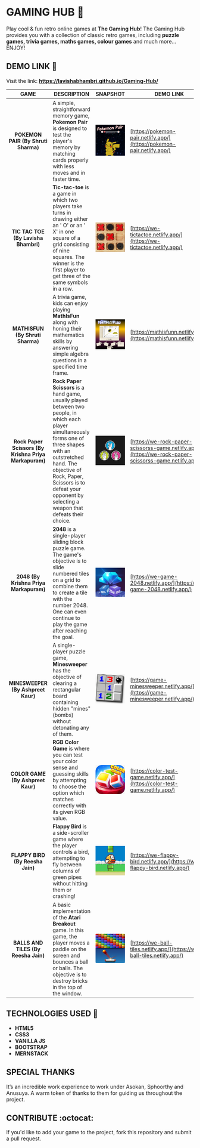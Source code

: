 # GAMING HUB :game_die:
Play cool & fun retro online games at **The Gaming Hub**! The Gaming Hub provides you with a collection of classic retro games, including **puzzle games, trivia games, maths games, colour games** and much more... ENJOY!


## DEMO LINK :link:
Visit the link: **https://lavishabhambri.github.io/Gaming-Hub/**


|  GAME  | DESCRIPTION | SNAPSHOT | DEMO LINK |
| :----: | ----------- | :------: | --------- |
| **POKEMON PAIR (By Shruti Sharma)** | A simple, straightforward memory game, **Pokemon Pair** is designed to test the player's memory by matching cards properly with less moves and in faster time. | ![pokemonPair](/assets/img/img_1.PNG) | [https://pokemon-pair.netlify.app/](https://pokemon-pair.netlify.app/) |
| **TIC TAC TOE (By Lavisha Bhambri)** | **Tic-tac-toe** is a game in which two players take turns in drawing either an ' O' or an ' X' in one square of a grid consisting of nine squares. The winner is the first player to get three of the same symbols in a row. | ![tictactoe](/assets/img/tictactoe.png) | [https://we-tictactoe.netlify.app/](https://we-tictactoe.netlify.app/) |
| **MATHISFUN (By Shruti Sharma)** | A trivia game, kids can enjoy playing **MathIsFun** along with honing their mathematics skills by answering simple algebra questions in a specified time frame. | ![mathisfun](/assets/img/img_2.PNG) | [https://mathisfunn.netlify.app/](https://mathisfunn.netlify.app/) |
| **Rock Paper Scissors (By Krishna Priya Markapuram)** | **Rock Paper Scissors** is a hand game, usually played between two people, in which each player simultaneously forms one of three shapes with an outstretched hand. The objective of Rock, Paper, Scissors is to defeat your opponent by selecting a weapon that defeats their choice. | ![rockPaperScissors](/assets/img/game.jpeg) | [https://we-rock-paper-scissorss-game.netlify.app/](https://we-rock-paper-scissorss-game.netlify.app/) |
| **2048 (By Krishna Priya Markapuram)** | **2048** is a single-player sliding block puzzle game. The game's objective is to slide numbered tiles on a grid to combine them to create a tile with the number 2048. One can even continue to play the game after reaching the goal. | ![2048](/assets/img/2048.jpg) | [https://we-game-2048.netlify.app/](https://we-game-2048.netlify.app/) |
| **MINESWEEPER (By Ashpreet Kaur)** | A single-player puzzle game, **Minesweeper** has the objective of clearing a rectangular board containing hidden "mines" (bombs) without detonating any of them. | ![minesweeper](/assets/img/minesweeper.jpeg) | [https://game-minesweeper.netlify.app/](https://game-minesweeper.netlify.app/) |
| **COLOR GAME (By Ashpreet Kaur)** | **RGB Color Game** is where you can test your color sense and guessing skills by attempting to choose the option which matches correctly with its given RGB value. | ![colorGame](/assets/img/colorgame.jpeg) | [https://color-test-game.netlify.app/](https://color-test-game.netlify.app/) |
| **FLAPPY BIRD (By Reesha Jain)** | **Flappy Bird** is a side-scroller game where the player controls a bird, attempting to fly between columns of green pipes without hitting them or crashing!  | ![flappyBird](/assets/img/flappy_bird.jpg) | [https://we-flappy-bird.netlify.app/](https://we-flappy-bird.netlify.app/) |
| **BALLS AND TILES (By Reesha Jain)** | A basic implementation of the **Atari Breakout** game. In this game, the player moves a paddle on the screen and bounces a ball or balls. The objective is to destroy bricks in the top of the window. | ![ballsAndTiles](/assets/img/balls_tiles.png) | [https://we-ball-tiles.netlify.app/](https://we-ball-tiles.netlify.app/) |

## TECHNOLOGIES USED :speech_balloon:
- **HTML5**
- **CSS3**
- **VANILLA JS**
- **BOOTSTRAP**
- **MERNSTACK**

## SPECIAL THANKS
It’s an incredible work experience to work under Asokan, Sphoorthy and Anusuya. A warm token of thanks to them for guiding us throughout the project.

## CONTRIBUTE :octocat:
If you'd like to add your game to the project, fork this repository and submit a pull request.
